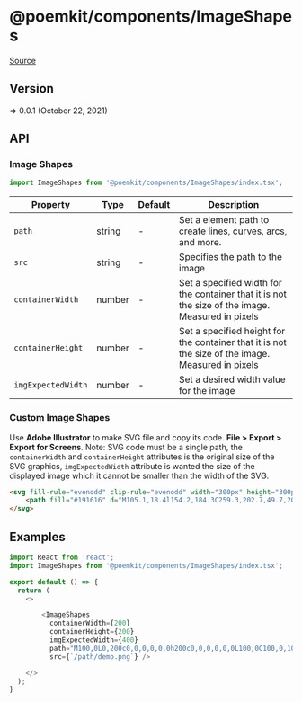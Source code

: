 # @poemkit/components/ImageShapes

[Source](https://github.com/xizon/poemkit/tree/main/src/client/components/ImageShapes)

## Version

=> 0.0.1 (October 22, 2021)

## API

### Image Shapes
```js
import ImageShapes from '@poemkit/components/ImageShapes/index.tsx';
```
| Property | Type | Default | Description |
| --- | --- | --- | --- |
| `path` | string  | - | Set a element path to create lines, curves, arcs, and more. |
| `src` | string  | - | Specifies the path to the image |
| `containerWidth` | number  | - | Set a specified width for the container that it is not the size of the image. Measured in pixels |
| `containerHeight` | number  | - | Set a specified height for the container that it is not the size of the image. Measured in pixels |
| `imgExpectedWidth` | number  | - | Set a desired width value for the image |


### Custom Image Shapes
Use **Adobe Illustrator** to make SVG file and copy its code. **File > Export > Export for Screens**.
Note: SVG code must be a single path, the `containerWidth` and `containerHeight` attributes is the original size of the SVG graphics, `imgExpectedWidth` attribute is wanted the size of the displayed image which it cannot be smaller than the width of the SVG.

```html
<svg fill-rule="evenodd" clip-rule="evenodd" width="300px" height="300px" viewBox="0 0 300 300">
    <path fill="#191616" d="M105.1,18.4l154.2,184.3C259.3,202.7,49.7,208.7,105.1,18.4z"/>
</svg>
```



## Examples

```js
import React from 'react';
import ImageShapes from '@poemkit/components/ImageShapes/index.tsx';

export default () => {
  return (
    <>

        <ImageShapes
          containerWidth={200}
          containerHeight={200}
          imgExpectedWidth={400}
          path="M100,0L0,200c0,0,0,0,0,0h200c0,0,0,0,0,0L100,0C100,0,100,0,100,0z"
          src={`/path/demo.png`} />

    </>
  );
}

```
